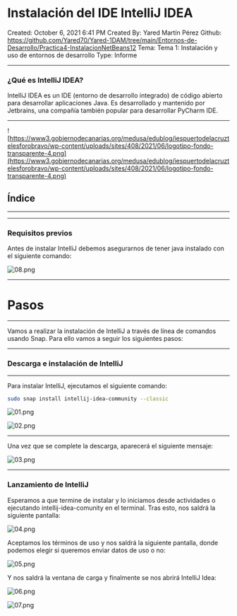 # Instalación del IDE IntelliJ IDEA

Created: October 6, 2021 6:41 PM
Created By: Yared Martín Pérez
Github: https://github.com/Yared70/Yared-1DAM/tree/main/Entornos-de-Desarrollo/Practica4-InstalacionNetBeans12
Tema: Tema 1: Instalación y uso de entornos de desarrollo
Type: Informe

---

### ¿Qué es IntelliJ IDEA?

IntelliJ IDEA es un IDE (entorno de desarrollo integrado) de código  abierto para desarrollar aplicaciones Java. Es desarrollado y mantenido por Jetbrains, una compañía también popular para desarrollar PyCharm IDE.

---

![https://www3.gobiernodecanarias.org/medusa/edublog/iespuertodelacruztelesforobravo/wp-content/uploads/sites/408/2021/06/logotipo-fondo-transparente-4.png](https://www3.gobiernodecanarias.org/medusa/edublog/iespuertodelacruztelesforobravo/wp-content/uploads/sites/408/2021/06/logotipo-fondo-transparente-4.png)

## Índice

---

---

### Requisitos previos

Antes de instalar IntelliJ debemos asegurarnos de tener java instalado con el siguiente comando:

![08.png](Instalacio%CC%81n%20del%20IDE%20IntelliJ%20IDEA%207e4009a54693411095851831e88c24ef/08.png)

---

# Pasos

---

Vamos a realizar la instalación de IntelliJ a través de línea de comandos usando Snap. Para ello vamos a seguir los siguientes pasos:

---

### Descarga e instalación de IntelliJ

---

Para instalar IntelliJ, ejecutamos el siguiente comando:

```bash
sudo snap install intellij-idea-community --classic
```

![01.png](Instalacio%CC%81n%20del%20IDE%20IntelliJ%20IDEA%207e4009a54693411095851831e88c24ef/01.png)

![02.png](Instalacio%CC%81n%20del%20IDE%20IntelliJ%20IDEA%207e4009a54693411095851831e88c24ef/02.png)

---

Una vez que se complete la descarga, aparecerá el siguiente mensaje:

![03.png](Instalacio%CC%81n%20del%20IDE%20IntelliJ%20IDEA%207e4009a54693411095851831e88c24ef/03.png)

---

### Lanzamiento de IntelliJ

Esperamos a que termine de instalar y lo iniciamos desde actividades o ejecutando intellij-idea-comunity en el terminal. Tras esto, nos saldrá la siguiente pantalla:

![04.png](Instalacio%CC%81n%20del%20IDE%20IntelliJ%20IDEA%207e4009a54693411095851831e88c24ef/04.png)

Aceptamos los términos de uso y nos saldrá la siguiente pantalla, donde podemos elegir si queremos enviar datos de uso o no:

![05.png](Instalacio%CC%81n%20del%20IDE%20IntelliJ%20IDEA%207e4009a54693411095851831e88c24ef/05.png)

Y nos saldrá la ventana de carga y finalmente se nos abrirá IntelliJ Idea:

![06.png](Instalacio%CC%81n%20del%20IDE%20IntelliJ%20IDEA%207e4009a54693411095851831e88c24ef/06.png)

![07.png](Instalacio%CC%81n%20del%20IDE%20IntelliJ%20IDEA%207e4009a54693411095851831e88c24ef/07.png)